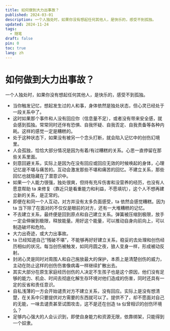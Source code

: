 ```yaml
---
title: 如何做到大力出事故？
published: 2024-03-01
description: 一个人独处时，如果你没有想起任何其他人，是快乐的，感受不到孤独。
updated: 2024-11-24
tags:
  - 随笔
draft: false
pin: 0
toc: true
lang: zh
---
```


# 如何做到大力出事故？

一个人独处时，如果你没有想起任何其他人，是快乐的，感受不到孤独。

- 当你触发记忆，想起发生过的人和事，身体依然是独处状态，但心灵已经处于一段关系中了。
- 这时如果那个事件和人没有回应你（信息量不足），或者没有带来安全感，就会感到孤独。常常同时还伴有恐惧、自我怀疑、自我否定、自我责备等各种内耗。这样的感觉一定是糟糕的。
- 处于这种状态下，如果没有被另一个念头打断，就会陷入记忆中的创伤幻境里。
- 人会孤独，恰恰大部分情况是因为有着/有过糟糕的关系。心思一直停留在那些关系里面。
- 刻意回避关系，实际上是因为在没有回应或回应无效的时候唤起的身体，心理记忆是不堪与痛苦的。互动会激发那些不堪和痛苦的回忆。不建立关系，那些回忆也就隐藏在了潜意识中。
- 如果一个人能力很强，独处很爽，但持有充斥伤害和没营养的经历，也没有人愿意帮助 ta 来修复（靠近只是看重能力和利益，不愿填坑），这个人不想再建立新的关系，是正常的。
- 即便在和同一个人互动，对方并没有太多负面感受，ta 依然会感觉糟糕。因为 ta 当下除了在面对的不仅仅是眼前的对方，还有一大堆糟糕的记忆。
- 不去建立关系，最终便是回到原点和自己建立关系。弹簧被压缩到极限，放手一定会伸展到极限，释放能量。用好这个能量，可以推动自身向前向上，可以制造破坏和危险。
- 大力出奇迹，或大力出事故。
- ta 已经知道自己“残破不堪”，不能够再好好建立关系，稳妥的去处理和创伤经历相似的状况。每当创伤被触发，如同月圆之夜，狼人变身一样，形成被动反射。
- 封闭心灵是同时对周围人和自己施放最大的保护，本质上是清楚创伤的威力，主动在防止这样的创伤伤害像病毒一样继续扩散出去。
- 其实大部分在原生家庭经历创伤的人决定不生孩子也是这个原因，他们没有足够的能力、机会、时间去彻底化解生存环境对他们造成的伤害，同时还具有一定的反省和责任意识。
- 自私浅薄的一方会开始谴责对方不建立关系，没有回应。实际上是没有想清楚，在关系中只要提供对方需要的东西就可以了。提供不了，却不愿面对自己的无能，一味去谴责甚至试图攻击，这不是还在创造 ta 似曾相识的创伤环境么？
- 足够内心强大的人会认识到，即使自身能力和资源无限，依靠绑架，只能得到一个奴隶。